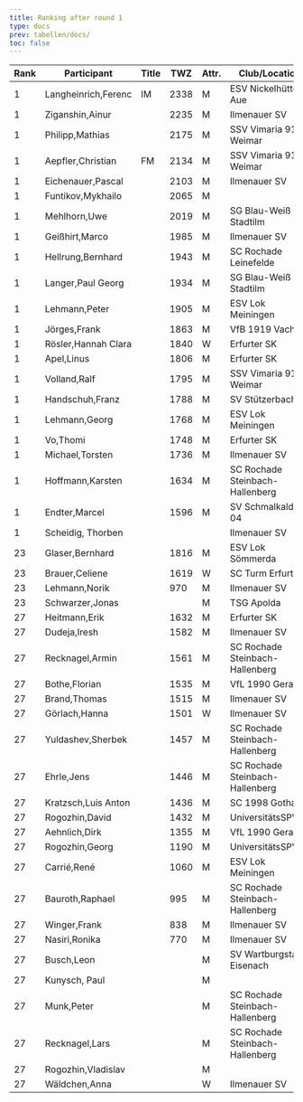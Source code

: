 ```yaml
---
title: Ranking after round 1
type: docs
prev: tabellen/docs/
toc: false
---
```


| Rank | Participant          | Title | TWZ  | Attr. | Club/Location                  | Country | W | D | L | Points | Buchholz | SoBerg |
|------|----------------------|-------|------|-------|--------------------------------|---------|---|---|---|--------|----------|--------|
| 1    | Langheinrich,Ferenc   | IM    | 2338 | M     | ESV Nickelhütte Aue            | GER     | 1 | 0 | 0 | 1.0    | 0.0      | 0.00   |
| 1    | Ziganshin,Ainur       |       | 2235 | M     | Ilmenauer SV                   | RUS     | 1 | 0 | 0 | 1.0    | 0.0      | 0.00   |
| 1    | Philipp,Mathias       |       | 2175 | M     | SSV Vimaria 91 Weimar          | GER     | 1 | 0 | 0 | 1.0    | 0.0      | 0.00   |
| 1    | Aepfler,Christian     | FM    | 2134 | M     | SSV Vimaria 91 Weimar          | GER     | 1 | 0 | 0 | 1.0    | 0.0      | 0.00   |
| 1    | Eichenauer,Pascal     |       | 2103 | M     | Ilmenauer SV                   | GER     | 1 | 0 | 0 | 1.0    | 0.0      | 0.00   |
| 1    | Funtikov,Mykhailo     |       | 2065 | M     |                                | UKR     | 1 | 0 | 0 | 1.0    | 0.0      | 0.00   |
| 1    | Mehlhorn,Uwe          |       | 2019 | M     | SG Blau-Weiß Stadtilm          | GER     | 1 | 0 | 0 | 1.0    | 0.0      | 0.00   |
| 1    | Geißhirt,Marco        |       | 1985 | M     | Ilmenauer SV                   | GER     | 1 | 0 | 0 | 1.0    | 0.0      | 0.00   |
| 1    | Hellrung,Bernhard     |       | 1943 | M     | SC Rochade Leinefelde          | GER     | 1 | 0 | 0 | 1.0    | 0.0      | 0.00   |
| 1    | Langer,Paul Georg     |       | 1934 | M     | SG Blau-Weiß Stadtilm          | GER     | 1 | 0 | 0 | 1.0    | 0.0      | 0.00   |
| 1    | Lehmann,Peter         |       | 1905 | M     | ESV Lok Meiningen              | GER     | 1 | 0 | 0 | 1.0    | 0.0      | 0.00   |
| 1    | Jörges,Frank          |       | 1863 | M     | VfB 1919 Vacha                 | GER     | 1 | 0 | 0 | 1.0    | 0.0      | 0.00   |
| 1    | Rösler,Hannah Clara   |       | 1840 | W     | Erfurter SK                    | GER     | 1 | 0 | 0 | 1.0    | 0.0      | 0.00   |
| 1    | Apel,Linus            |       | 1806 | M     | Erfurter SK                    | GER     | 1 | 0 | 0 | 1.0    | 0.0      | 0.00   |
| 1    | Volland,Ralf          |       | 1795 | M     | SSV Vimaria 91 Weimar          | GER     | 1 | 0 | 0 | 1.0    | 0.0      | 0.00   |
| 1    | Handschuh,Franz       |       | 1788 | M     | SV Stützerbach                 | GER     | 1 | 0 | 0 | 1.0    | 0.0      | 0.00   |
| 1    | Lehmann,Georg         |       | 1768 | M     | ESV Lok Meiningen              | GER     | 1 | 0 | 0 | 1.0    | 0.0      | 0.00   |
| 1    | Vo,Thomi              |       | 1748 | M     | Erfurter SK                    | GER     | 1 | 0 | 0 | 1.0    | 0.0      | 0.00   |
| 1    | Michael,Torsten       |       | 1736 | M     | Ilmenauer SV                   | GER     | 1 | 0 | 0 | 1.0    | 0.0      | 0.00   |
| 1    | Hoffmann,Karsten      |       | 1634 | M     | SC Rochade Steinbach-Hallenberg | GER    | 1 | 0 | 0 | 1.0    | 0.0      | 0.00   |
| 1    | Endter,Marcel         |       | 1596 | M     | SV Schmalkalden 04             | GER     | 1 | 0 | 0 | 1.0    | 0.0      | 0.00   |
| 1    | Scheidig, Thorben     |       |      |       | Ilmenauer SV                   | GER     | 1 | 0 | 0 | 1.0    | 0.0      | 0.00   |
| 23   | Glaser,Bernhard       |       | 1816 | M     | ESV Lok Sömmerda               | GER     | 0 | 1 | 0 | 0.5    | 0.5      | 0.25   |
| 23   | Brauer,Celiene        |       | 1619 | W     | SC Turm Erfurt                 | GER     | 0 | 1 | 0 | 0.5    | 0.5      | 0.25   |
| 23   | Lehmann,Norik         |       | 970  | M     | Ilmenauer SV                   | GER     | 0 | 1 | 0 | 0.5    | 0.5      | 0.25   |
| 23   | Schwarzer,Jonas       |       |      | M     | TSG Apolda                     | GER     | 0 | 1 | 0 | 0.5    | 0.5      | 0.25   |
| 27   | Heitmann,Erik         |       | 1632 | M     | Erfurter SK                    | GER     | 0 | 0 | 1 | 0.0    | 1.0      | 0.00   |
| 27   | Dudeja,Iresh          |       | 1582 | M     | Ilmenauer SV                   | IND     | 0 | 0 | 1 | 0.0    | 1.0      | 0.00   |
| 27   | Recknagel,Armin       |       | 1561 | M     | SC Rochade Steinbach-Hallenberg | GER    | 0 | 0 | 1 | 0.0    | 1.0      | 0.00   |
| 27   | Bothe,Florian         |       | 1535 | M     | VfL 1990 Gera                  | GER     | 0 | 0 | 1 | 0.0    | 1.0      | 0.00   |
| 27   | Brand,Thomas          |       | 1515 | M     | Ilmenauer SV                   | GER     | 0 | 0 | 1 | 0.0    | 1.0      | 0.00   |
| 27   | Görlach,Hanna         |       | 1501 | W     | Ilmenauer SV                   | GER     | 0 | 0 | 1 | 0.0    | 1.0      | 0.00   |
| 27   | Yuldashev,Sherbek     |       | 1457 | M     | SC Rochade Steinbach-Hallenberg | GER    | 0 | 0 | 1 | 0.0    | 1.0      | 0.00   |
| 27   | Ehrle,Jens            |       | 1446 | M     | SC Rochade Steinbach-Hallenberg | GER    | 0 | 0 | 1 | 0.0    | 1.0      | 0.00   |
| 27   | Kratzsch,Luis Anton   |       | 1436 | M     | SC 1998 Gotha                  | GER     | 0 | 0 | 1 | 0.0    | 1.0      | 0.00   |
| 27   | Rogozhin,David        |       | 1432 | M     | UniversitätsSPVER              | GER     | 0 | 0 | 1 | 0.0    | 1.0      | 0.00   |
| 27   | Aehnlich,Dirk         |       | 1355 | M     | VfL 1990 Gera                  | GER     | 0 | 0 | 1 | 0.0    | 1.0      | 0.00   |
| 27   | Rogozhin,Georg        |       | 1190 | M     | UniversitätsSPVER              | GER     | 0 | 0 | 1 | 0.0    | 1.0      | 0.00   |
| 27   | Carrié,René           |       | 1060 | M     | ESV Lok Meiningen              | GER     | 0 | 0 | 1 | 0.0    | 1.0      | 0.00   |
| 27   | Bauroth,Raphael       |       | 995  | M     | SC Rochade Steinbach-Hallenberg | GER    | 0 | 0 | 1 | 0.0    | 1.0      | 0.00   |
| 27   | Winger,Frank          |       | 838  | M     | Ilmenauer SV                   | GER     | 0 | 0 | 1 | 0.0    | 1.0      | 0.00   |
| 27   | Nasiri,Ronika         |       | 770  | M     | Ilmenauer SV                   | GER     | 0 | 0 | 1 | 0.0    | 1.0      | 0.00   |
| 27   | Busch,Leon            |       |      | M     | SV Wartburgstadt Eisenach      | GER     | 0 | 0 | 1 | 0.0    | 1.0      | 0.00   |
| 27   | Kunysch, Paul         |       |      | M     |                                | GER     | 0 | 0 | 1 | 0.0    | 1.0      | 0.00   |
| 27   | Munk,Peter            |       |      | M     | SC Rochade Steinbach-Hallenberg | GER    | 0 | 0 | 1 | 0.0    | 1.0      | 0.00   |
| 27   | Recknagel,Lars        |       |      | M     | SC Rochade Steinbach-Hallenberg | GER    | 0 | 0 | 1 | 0.0    | 1.0      | 0.00   |
| 27   | Rogozhin,Vladislav    |       |      | M     |                                | GER     | 0 | 0 | 1 | 0.0    | 1.0      | 0.00   |
| 27   | Wäldchen,Anna         |       |      | W     | Ilmenauer SV                   | GER     | 0 | 0 | 1 | 0.0    | 1.0      | 0.00   |
